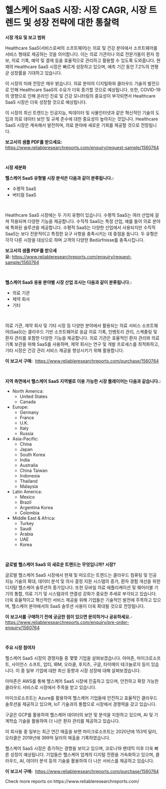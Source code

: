 <p><h1>헬스케어 SaaS 시장: 시장 CAGR, 시장 트렌드 및 성장 전략에 대한 통찰력</h1></p><p><strong>시장 개요 및 보고 범위</strong></p>
<p><p>Healthcare SaaS(서비스로써의 소프트웨어)는 의료 및 건강 분야에서 소프트웨어를 서비스 형태로 제공하는 것을 의미합니다. 이는 의료 기관이나 의료 전문가들이 환자 정보, 의료 기록, 예약 및 결제 등을 효율적으로 관리하고 활용할 수 있도록 도와줍니다. 현재의 Healthcare SaaS 시장은 빠르게 성장하고 있으며, 예측 기간 동안 7.2%의 연평균 성장률을 기대하고 있습니다.</p><p>이 시장의 미래 전망은 매우 밝습니다. 의료 분야의 디지털화와 클라우드 기술의 발전으로 인해 Healthcare SaaS의 수요가 더욱 증가할 것으로 예상됩니다. 또한, COVID-19의 영향으로 인해 온라인 진료 및 건강 모니터링의 중요성이 부각되면서 Healthcare SaaS 시장은 더욱 성장할 것으로 예상됩니다.</p><p>이 시장의 최신 트렌드는 인공지능, 빅데이터 및 사물인터넷과 같은 혁신적인 기술의 도입과 의료 데이터 보안 및 규제 준수에 대한 중요성이 높아지는 것입니다. Healthcare SaaS 시장은 계속해서 발전하며, 의료 분야에 새로운 기회를 제공할 것으로 전망됩니다.</p></p>
<p><strong>보고서의 샘플 PDF를 받으세요:</strong> <a href="https://www.reliableresearchreports.com/enquiry/request-sample/1560764">https://www.reliableresearchreports.com/enquiry/request-sample/1560764</a></p>
<p>&nbsp;</p>
<p><strong>시장 세분화</strong></p>
<p><strong>헬스케어 SaaS 유형별 시장 분석은 다음과 같이 분류됩니다.:</strong></p>
<p><ul><li>수평적 SaaS</li><li>버티컬 SaaS</li></ul></p>
<p>&nbsp;</p>
<p><p>Healthcare SaaS 시장에는 두 가지 유형이 있습니다. 수평적 SaaS는 여러 산업에 걸쳐 적용되며 다양한 기능을 제공합니다. 수직적 SaaS는 특정 산업, 예를 들어 의료 분야에 특화된 솔루션을 제공합니다. 수평적 SaaS는 다양한 산업에서 사용되지만 수직적 SaaS는 보다 전문적이고 특정한 요구 사항을 충족시키는 데 중점을 둡니다. 두 유형은 각각 다른 시장을 대상으로 하며 고객의 다양한 Bedürfnisse를 충족시킵니다.</p></p>
<p><strong>보고서의 샘플 PDF를 받으세요:</strong>&nbsp;<a href="https://www.reliableresearchreports.com/enquiry/request-sample/1560764">https://www.reliableresearchreports.com/enquiry/request-sample/1560764</a></p>
<p>&nbsp;</p>
<p><strong> 헬스케어 SaaS 응용 분야별 시장 산업 조사는 다음과 같이 분류됩니다.:</strong></p>
<p><ul><li>의료 기관</li><li>제약 회사</li><li>기타</li></ul></p>
<p>&nbsp;</p>
<p><p>의료 기관, 제약 회사 및 기타 시장 등 다양한 분야에서 활용되는 의료 서비스 소프트웨어(SaaS)는 클라우드 기반 소프트웨어로 응급 의료 기록, 인벤토리 관리, 스케줄링 및 환자 관리를 포함한 다양한 기능을 제공합니다. 의료 기관은 효율적인 환자 관리와 의료 기록 보관을 위해 SaaS를 사용하며, 제약 회사는 연구 및 개발 프로세스를 최적화하고, 기타 시장은 건강 관리 서비스 제공을 향상시키기 위해 활용합니다.</p></p>
<p><strong>이 보고서 구매:</strong>&nbsp; <a href="https://www.reliableresearchreports.com/purchase/1560764">https://www.reliableresearchreports.com/purchase/1560764</a></p>
<p>&nbsp;</p>
<p><strong>지역 측면에서 헬스케어 SaaS 지역별로 이용 가능한 시장 플레이어는 다음과 같습니다.:</strong></p>
<p><ul>
    <li>
        North America:
        <ul>
            <li>United States</li>
            <li>Canada</li>
        </ul>
    </li>
    <li>
        Europe:
        <ul>
            <li>Germany</li>
            <li>France</li>
            <li>U.K.</li>
            <li>Italy</li>
            <li>Russia</li>
        </ul>
    </li>
    <li>
        Asia-Pacific:
        <ul>
            <li>China</li>
            <li>Japan</li>
            <li>South Korea</li>
            <li>India</li>
            <li>Australia</li>
            <li>China Taiwan</li>
            <li>Indonesia</li>
            <li>Thailand</li>
            <li>Malaysia</li>
        </ul>
    </li>
    <li>
        Latin America:
        <ul>
            <li>Mexico</li>
            <li>Brazil</li>
            <li>Argentina Korea</li>
            <li>Colombia</li>
        </ul>
    </li>
    <li>
        Middle East & Africa:
        <ul>
            <li>Turkey</li>
            <li>Saudi</li>
            <li>Arabia</li>
            <li>UAE</li>
            <li>Korea</li>
        </ul>
    </li>
    </ul></p>
<p>&nbsp;</p>
<p><strong>글로벌 헬스케어 SaaS 의 새로운 트렌드는 무엇입니까? 시장?</strong></p>
<p><p>글로벌 헬스케어 SaaS 시장에서 현재 및 떠오르는 트렌드는 클라우드 컴퓨팅 및 인공 지능 기술의 확대, 데이터 분석 및 의사 결정 지원 시스템의 증가, 환자 경험 개선을 위한 디지턈 헬스케어 솔루션의 증가입니다. 또한 모바일 의료 애플리케이션 및 웨어러블 기기의 통합, 의료 기기 및 시스템과의 연결성 강화가 중요한 추세로 부각되고 있습니다. 더욱 효율적이고 혁신적인 서비스 제공을 위해 기업들은 기술적인 발전에 주목하고 있으며, 헬스케어 분야에서의 SaaS 솔루션 사용이 더욱 확대될 것으로 전망됩니다.</p></p>
<p><strong>이 보고서를 구매하기 전에 궁금한 점이 있으면 문의하거나 공유하세요.</strong>- <a href="https://www.reliableresearchreports.com/enquiry/pre-order-enquiry/1560764">https://www.reliableresearchreports.com/enquiry/pre-order-enquiry/1560764</a></p>
<p>&nbsp;</p>
<p><strong>주요 시장 참여자</strong></p>
<p><p>헬스케어 SaaS 시장의 경쟁자들 중 몇몇 기업을 살펴보겠습니다. 아마존, 마이크로소프트, 사이언스 소프트, 압티, IBM, 오라클, 후지츠, 구글, 타이메이 테크놀로지 등이 있습니다. 이 중 일부 기업에 대한 최신 동향과 시장 성장에 대해 살펴보겠습니다.</p><p>아마존은 AWS를 통해 헬스케어 SaaS 시장에 진출하고 있으며, 안전하고 확장 가능한 클라우드 서비스로 시장에서 주목을 받고 있습니다.</p><p>마이크로소프트는 Azure를 활용하여 헬스케어 기업들에 안전하고 효율적인 클라우드 솔루션을 제공하고 있으며, IoT 기술과의 통합으로 시장에서 경쟁력을 갖고 있습니다.</p><p>구글은 GCP를 활용하여 헬스케어 데이터의 보안 및 분석을 지원하고 있으며, AI 및 기계학습 기술을 활용하여 더 나은 환자 관리를 제공하고 있습니다.</p><p>이 회사들 중 일부는 최근 연간 매출을 보면 마이크로소프트는 2020년에 153억 달러, 오라클은 2019년에 399억 달러의 매출을 기록하였습니다.</p><p>헬스케어 SaaS 시장은 증가하는 경향을 보이고 있으며, 코로나19 팬데믹 이후 더욱 빠른 성장이 예상됩니다. 기업들은 헬스케어 업계의 디지털 전환을 가속화하고 있으며, 클라우드, AI, 데이터 분석 등의 기술을 활용하여 더 나은 서비스를 제공하고 있습니다.</p></p>
<p><strong>이 보고서 구매:</strong>&nbsp;&nbsp;<a href="https://www.reliableresearchreports.com/purchase/1560764">https://www.reliableresearchreports.com/purchase/1560764</a></p>
<p>Check more reports on https://www.reliableresearchreports.com/</p>

